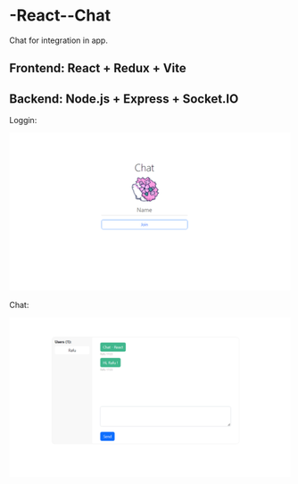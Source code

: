 # -React--Chat

Chat for integration in app.

## Frontend: React + Redux + Vite

## Backend: Node.js + Express + Socket.IO


Loggin: 

![Loggin](https://github.com/Turchanov-Denis/-React--Chat/blob/master/ui/public/Loggin.png) 


Chat:

![Chat](https://github.com/Turchanov-Denis/-React--Chat/blob/master/ui/public/chat.png)

